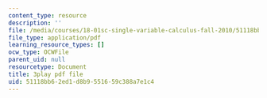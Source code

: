 ```yaml
---
content_type: resource
description: ''
file: /media/courses/18-01sc-single-variable-calculus-fall-2010/51118bb62ed1d8b9551659c388a7e1c4_al2lzKq4o5E.pdf
file_type: application/pdf
learning_resource_types: []
ocw_type: OCWFile
parent_uid: null
resourcetype: Document
title: 3play pdf file
uid: 51118bb6-2ed1-d8b9-5516-59c388a7e1c4
---
```

